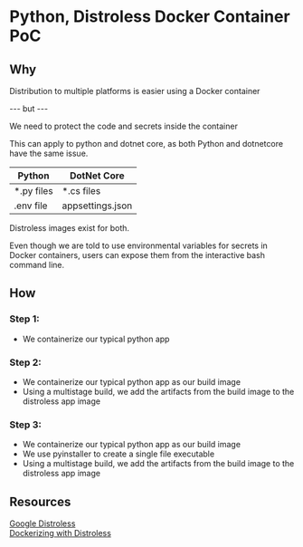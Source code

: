 # Python, Distroless Docker Container PoC

## Why

Distribution to multiple platforms is easier using a Docker container

--- but --- 

We need to protect the code and secrets inside the container

This can apply to python and dotnet core, as both Python and dotnetcore have the same issue.  

| Python     | DotNet Core      |  
|------------|------------------|  
| *.py files | *.cs files       |  
| .env file  | appsettings.json |  

Distroless images exist for both.  

Even though we are told to use environmental variables for secrets in Docker containers, users
can expose them from the interactive bash command line.

## How

### Step 1:
- We containerize our typical python app

### Step 2:  
- We containerize our typical python app as our build image  
- Using a multistage build, we add the artifacts from the build image to the distroless app image

### Step 3:
- We containerize our typical python app as our build image  
- We use pyinstaller to create a single file executable  
- Using a multistage build, we add the artifacts from the build image to the distroless app image

## Resources
[Google Distroless](https://github.com/GoogleContainerTools/distroless)  
[Dockerizing with Distroless](https://medium.com/@luke_perry_dev/dockerizing-with-distroless-f3b84ae10f3a)